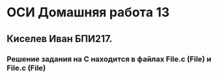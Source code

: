 # ОСИ Домашняя работа 13
## Киселев Иван БПИ217.

### Решение задания на C находится в файлах File.c (File) и  File.c (File)

> 